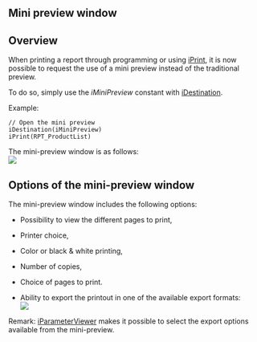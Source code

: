 
## Mini preview window
			

<a name="NOTE1"></a>
<a name="NOTE1_1"></a>


## Overview
<a name="overview_ELTTEXTE000091"></a>
When printing a report through programming or using [iPrint](../WDLang5/3046031.md), it is now possible to request the use of a mini preview instead of the traditional preview. 

To do so, simply use the *iMiniPreview* constant with [iDestination](../WDLang5/3046074.md). 

Example: 


```wl
// Open the mini preview 
iDestination(iMiniPreview)
iPrint(RPT_ProductList)
```


The mini-preview window is as follows: <br>![](https://doc.pcsoft.fr/en-US/images/image.awp?langid=3&name=MiniFen%EAtre_apercu%20-%20HC%20N%B0001.gif)


<a name="NOTE2"></a>
<a name="NOTE2_1"></a>


## Options of the mini-preview window
<a name="options_the_minipreview_window_ELTTEXTE000115"></a>
The mini-preview window includes the following options: 

- Possibility to view the different pages to print,

- Printer choice, 

- Color or black & white printing,

- Number of copies,

- Choice of pages to print. 

- Ability to export the printout in one of the available export formats: <br>![](https://doc.pcsoft.fr/en-US/images/image.awp?langid=3&name=MiniFen%EAtre_apercu%20-%20HC%20N%B0002.gif)





Remark: [iParameterViewer](../WDLang5/1000024634.md) makes it possible to select the export options available from the mini-preview. 


